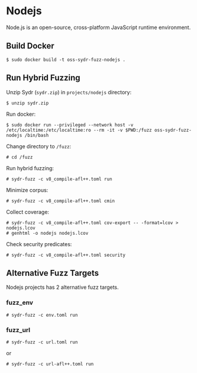 # Nodejs

Node.js is an open-source, cross-platform JavaScript runtime environment.

## Build Docker

    $ sudo docker build -t oss-sydr-fuzz-nodejs .

## Run Hybrid Fuzzing

Unzip Sydr (`sydr.zip`) in `projects/nodejs` directory:

    $ unzip sydr.zip

Run docker:

    $ sudo docker run --privileged --network host -v /etc/localtime:/etc/localtime:ro --rm -it -v $PWD:/fuzz oss-sydr-fuzz-nodejs /bin/bash

Change directory to `/fuzz`:

    # cd /fuzz

Run hybrid fuzzing:

    # sydr-fuzz -c v8_compile-afl++.toml run

Minimize corpus:

    # sydr-fuzz -c v8_compile-afl++.toml cmin

Collect coverage:

    # sydr-fuzz -c v8_compile-afl++.toml cov-export -- -format=lcov > nodejs.lcov
    # genhtml -o nodejs nodejs.lcov

Check security predicates:

    # sydr-fuzz -c v8_compile-afl++.toml security

## Alternative Fuzz Targets

Nodejs projects has 2 alternative fuzz targets.

### fuzz\_env

    # sydr-fuzz -c env.toml run

### fuzz\_url

    # sydr-fuzz -c url.toml run

or

    # sydr-fuzz -c url-afl++.toml run

